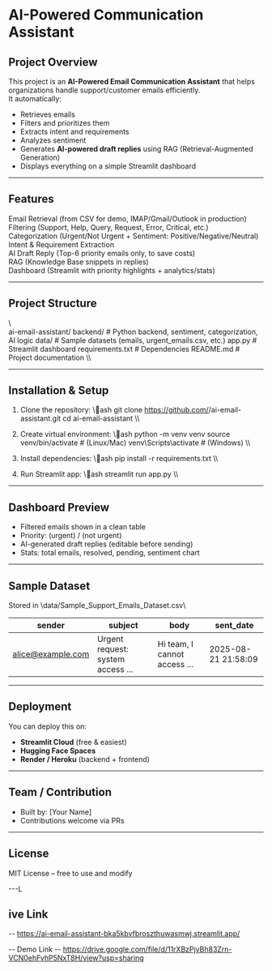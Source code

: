 ﻿# AI-Powered Communication Assistant 

##  Project Overview
This project is an **AI-Powered Email Communication Assistant** that helps organizations handle support/customer emails efficiently.  
It automatically:
- Retrieves emails
- Filters and prioritizes them
- Extracts intent and requirements
- Analyzes sentiment
- Generates **AI-powered draft replies** using RAG (Retrieval-Augmented Generation)
- Displays everything on a simple Streamlit dashboard

---

##  Features
 Email Retrieval (from CSV for demo, IMAP/Gmail/Outlook in production)  
 Filtering (Support, Help, Query, Request, Error, Critical, etc.)  
 Categorization (Urgent/Not Urgent + Sentiment: Positive/Negative/Neutral)  
 Intent & Requirement Extraction  
 AI Draft Reply (Top-6 priority emails only, to save costs)  
 RAG (Knowledge Base snippets in replies)  
 Dashboard (Streamlit with priority highlights  + analytics/stats)  

---

##  Project Structure
\\\
ai-email-assistant/
 backend/              # Python backend, sentiment, categorization, AI logic
 data/                 # Sample datasets (emails, urgent_emails.csv, etc.)
 app.py                # Streamlit dashboard
 requirements.txt      # Dependencies
 README.md             # Project documentation
\\\

---

##  Installation & Setup
1. Clone the repository:
   \\\ash
   git clone https://github.com/<your-username>/ai-email-assistant.git
   cd ai-email-assistant
   \\\

2. Create virtual environment:
   \\\ash
   python -m venv venv
   source venv/bin/activate   # (Linux/Mac)
   venv\Scripts\activate      # (Windows)
   \\\

3. Install dependencies:
   \\\ash
   pip install -r requirements.txt
   \\\

4. Run Streamlit app:
   \\\ash
   streamlit run app.py
   \\\

---

##  Dashboard Preview
- Filtered emails shown in a clean table  
- Priority:  (urgent) /  (not urgent)  
- AI-generated draft replies (editable before sending)  
- Stats: total emails, resolved, pending, sentiment chart  

---

##  Sample Dataset
Stored in \data/Sample_Support_Emails_Dataset.csv\

| sender            | subject                           | body                          | sent_date           |
|-------------------|-----------------------------------|-------------------------------|---------------------|
| alice@example.com | Urgent request: system access ... | Hi team, I cannot access ... | 2025-08-21 21:58:09 |

---

##  Deployment
You can deploy this on:
- **Streamlit Cloud** (free & easiest)
- **Hugging Face Spaces**
- **Render / Heroku** (backend + frontend)

---

##  Team / Contribution
- Built by: [Your Name]
- Contributions welcome via PRs

---

##  License
MIT License – free to use and modify


---L
## ive Link
-- https://ai-email-assistant-bka5kbvfbroszthuwasmwj.streamlit.app/

--
Demo Link
-- https://drive.google.com/file/d/11rXBzPjyBh83Zrn-VCN0ehFvhP5NxT8H/view?usp=sharing


